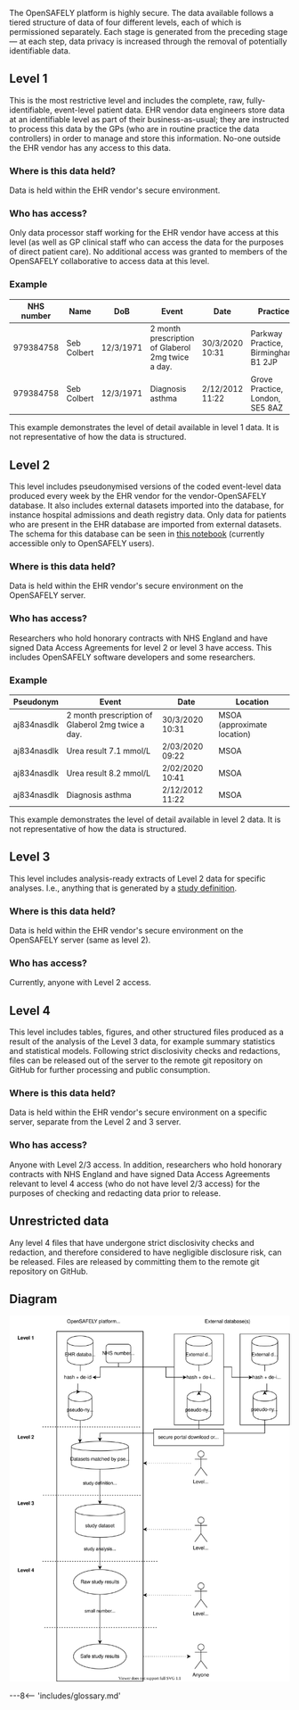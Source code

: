 The OpenSAFELY platform is highly secure.
The data available follows a tiered structure of data of four different levels, each of which is permissioned separately.
Each stage is generated from the preceding stage &mdash; at each step, data privacy is increased through the removal of potentially identifiable data.

## Level 1
This is the most restrictive level and includes the complete, raw, fully-identifiable, event-level patient data.
EHR vendor data engineers store data at an identifiable level as part of their business-as-usual; they are instructed to process this data by the GPs (who are in routine practice the data controllers) in order to manage and store this information.
No-one outside the EHR vendor has any access to this data.

### Where is this data held?
Data is held within the EHR vendor's secure environment.

### Who has access?
Only data processor staff working for the EHR vendor have access at this level (as well as GP clinical staff who can access the data for the purposes of direct patient care).
No additional access was granted to members of the OpenSAFELY collaborative to access data at this level.

### Example

| NHS number | Name | DoB | Event | Date | Practice |
| --- | --- | --- | --- | --- | --- |
| 979384758 | Seb Colbert | 12/3/1971 | 2 month prescription of Glaberol 2mg twice a day. | 30/3/2020 10:31 | Parkway Practice, Birmingham, B1 2JP |
| 979384758 | Seb Colbert | 12/3/1971 | Diagnosis asthma | 2/12/2012 11:22 | Grove Practice, London, SE5 8AZ |

This example demonstrates the level of detail available in level 1 data. It is not representative of how the data is structured.

## Level 2
This level includes pseudonymised versions of the coded event-level data produced  every week by the EHR vendor for the vendor-OpenSAFELY database.
It also includes external datasets imported into the database, for instance hospital admissions and death registry data.
Only data for patients who are present in the EHR database are imported from external datasets.
The schema for this database can be seen in [this notebook](https://github.com/opensafely/database-notebooks/blob/master/notebooks/database-schema.ipynb) (currently accessible only to OpenSAFELY users).

### Where is this data held?
Data is held within the EHR vendor's secure environment on the OpenSAFELY server.

### Who has access?
Researchers who hold honorary contracts with NHS England and have signed Data Access Agreements for level 2 or level 3 have access.
This includes OpenSAFELY software developers and some researchers.


### Example

| Pseudonym | Event | Date | Location |
| --- | --- | --- | --- |
| aj834nasdlk | 2 month prescription of Glaberol 2mg twice a day. | 30/3/2020 10:31 | MSOA (approximate location) |
| aj834nasdlk | Urea result 7.1 mmol/L | 2/03/2020 09:22 | MSOA |
| aj834nasdlk | Urea result 8.2 mmol/L | 2/02/2020 10:41 | MSOA |
| aj834nasdlk | Diagnosis asthma | 2/12/2012 11:22 | MSOA |

This example demonstrates the level of detail available in level 2 data. It is not representative of how the data is structured.


## Level 3
This level includes analysis-ready extracts of Level 2 data for specific analyses. I.e., anything that is generated by a [study definition](study-def.md).

### Where is this data held?
Data is held within the EHR vendor's secure environment on the OpenSAFELY server (same as level 2).

### Who has access?
Currently, anyone with Level 2 access.

## Level 4
This level includes tables, figures, and other structured files produced as a result of the analysis of the Level 3 data, for example summary statistics and statistical models.
Following strict disclosivity checks and redactions, files can be released out of the server to the remote git repository on GitHub for further processing and public consumption.

### Where is this data held?
Data is held within the EHR vendor's secure environment on a specific server, separate from the Level 2 and 3 server.

### Who has access?
Anyone with Level 2/3 access. In addition, researchers who hold honorary contracts with NHS England and have signed Data Access Agreements relevant to level 4 access (who do not have level 2/3 access) for the purposes of checking and redacting data prior to release.

## Unrestricted data
Any level 4 files that have undergone strict disclosivity checks and redaction, and therefore considered to have negligible disclosure risk, can be released. Files are released by committing them to the remote git repository on GitHub.

## Diagram

![A diagram of the OpenSAFELY platform.](./images/OpenSAFELY-security-levels.svg)

---8<-- 'includes/glossary.md'
